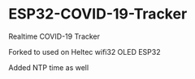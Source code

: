# ESP32-COVID-19-Tracker
Realtime COVID-19 Tracker
 
Forked to used on Heltec wifi32 OLED ESP32

Added NTP time as well
